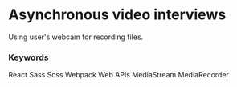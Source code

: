 # Asynchronous video interviews

Using user's webcam for recording files.


### Keywords

React Sass Scss Webpack Web APIs MediaStream MediaRecorder 